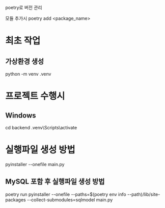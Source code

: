 poetry로 버전 관리

모듈 추가시
poetry add <package_name>

# 최초 작업
## 가상환경 생성
python -m venv .venv

# 프로젝트 수행시
## Windows
cd backend
.venv\Scripts\activate

# 실행파일 생성 방법
pyinstaller --onefile main.py

## MySQL 포함 후 실행파일 생성 방법
poetry run pyinstaller --onefile --paths=$(poetry env info --path)/lib/site-packages --collect-submodules=sqlmodel main.py